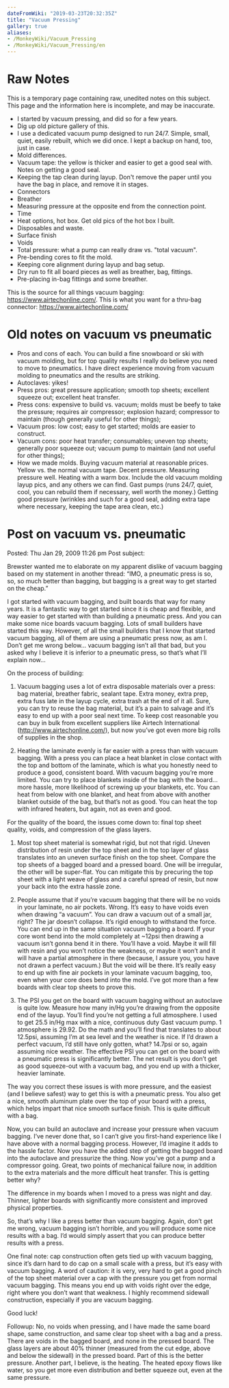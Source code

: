 ```yaml
---
dateFromWiki: "2019-03-23T20:32:35Z"
title: "Vacuum Pressing"
gallery: true
aliases:
- /MonkeyWiki/Vacuum_Pressing
- /MonkeyWiki/Vacuum_Pressing/en
---
```

# Raw Notes
This is a temporary page containing raw, unedited notes on this subject. This page and the information here is incomplete, and may be inaccurate. 

- I started by vacuum pressing, and did so for a few years.
- Dig up old picture gallery of this. 
- I use a dedicated vacuum pump designed to run 24/7. Simple, small, quiet, easily rebuilt, which we did once. I kept a backup on hand, too, just in case. 
- Mold differences.
- Vacuum tape: the yellow is thicker and easier to get a good seal with. Notes on getting a good seal.
- Keeping the tap clean during layup. Don't remove the paper until you have the bag in place, and remove it in stages.
- Connectors
- Breather
- Measuring pressure at the opposite end from the connection point.
- Time
- Heat options, hot box. Get old pics of the hot box I built.
- Disposables and waste.
- Surface finish
- Voids
- Total pressure: what a pump can really draw vs. "total vacuum". 
- Pre-bending cores to fit the mold.
- Keeping core alignment during layup and bag setup.
- Dry run to fit all board pieces as well as breather, bag, fittings.
- Pre-placing in-bag fittings and some breather.

This is the source for all things vacuum bagging: https://www.airtechonline.com/. This is what you want for a thru-bag connector: https://www.airtechonline.com/

# Old notes on vacuum vs pneumatic

- Pros and cons of each. You can build a fine snowboard or ski with vacuum molding, but for top quality results I really do believe you need to move to pneumatics. I have direct experience moving from vacuum molding to pneumatics and the results are striking. 
- Autoclaves: yikes!
- Press pros: great pressure application; smooth top sheets; excellent squeeze out; excellent heat transfer.
- Press cons: expensive to build vs. vacuum; molds must be beefy to take the pressure; requires air compressor;  explosion hazard; compressor to maintain (though generally useful for other things);
- Vacuum pros: low cost; easy to get started; molds are easier to construct.
- Vacuum cons: poor heat transfer; consumables; uneven top sheets; generally poor squeeze out; vacuum pump to maintain (and not useful for other things);
- How we made molds. Buying vacuum material at reasonable prices. Yellow vs. the normal vacuum tape. Decent pressure. Measuring pressure well. Heating with a warm box. Include the old vacuum molding layup pics, and any others we can find. Gast pumps (runs 24/7, quiet, cool, you can rebuild them if necessary, well worth the money.) Getting good pressure (wrinkles and such for a good seal, adding extra tape where necessary, keeping the tape area clean, etc.)

# Post on vacuum vs. pneumatic 

Posted: Thu Jan 29, 2009 11:26 pm    Post subject: 	  
 
Brewster wanted me to elaborate on my apparent dislike of vacuum bagging based on my statement in another thread: “IMO, a pneumatic press is so, so, so much better than bagging, but bagging is a great way to get started on the cheap.” 

I got started with vacuum bagging, and built boards that way for many years. It is a fantastic way to get started since it is cheap and flexible, and way easier to get started with than building a pneumatic press. And you can make some nice boards vacuum bagging. Lots of small builders have started this way. However, of all the small builders that I know that started vacuum bagging, all of them are using a pneumatic press now, as am I. Don’t get me wrong below… vacuum bagging isn’t all that bad, but you asked why I believe it is inferior to a pneumatic press, so that’s what I’ll explain now… 

On the process of building: 

1. Vacuum bagging uses a lot of extra disposable materials over a press: bag material, breather fabric, sealant tape. Extra money, extra prep, extra fuss late in the layup cycle, extra trash at the end of it all. Sure, you can try to reuse the bag material, but it’s a pain to salvage and it’s easy to end up with a poor seal next time. To keep cost reasonable you can buy in bulk from excellent suppliers like Airtech International (http://www.airtechonline.com/), but now you’ve got even more big rolls of supplies in the shop. 

2. Heating the laminate evenly is far easier with a press than with vacuum bagging. With a press you can place a heat blanket in close contact with the top and bottom of the laminate, which is what you honestly need to produce a good, consistent board. With vacuum bagging you’re more limited. You can try to place blankets inside of the bag with the board… more hassle, more likelihood of screwing up your blankets, etc. You can heat from below with one blanket, and heat from above with another blanket outside of the bag, but that’s not as good. You can heat the top with infrared heaters, but again, not as even and good. 

For the quality of the board, the issues come down to: final top sheet quality, voids, and compression of the glass layers. 

1. Most top sheet material is somewhat rigid, but not that rigid. Uneven distribution of resin under the top sheet and in the top layer of glass translates into an uneven surface finish on the top sheet. Compare the top sheets of a bagged board and a pressed board. One will be irregular, the other will be super-flat. You can mitigate this by precuring the top sheet with a light weave of glass and a careful spread of resin, but now your back into the extra hassle zone. 

2. People assume that if you’re vacuum bagging that there will be no voids in your laminate, no air pockets. Wrong. It’s easy to have voids even when drawing “a vacuum”. You can draw a vacuum out of a small jar, right? The jar doesn’t collapse. It’s rigid enough to withstand the force. You can end up in the same situation vacuum bagging a board. If your core wont bend into the mold completely at ~12psi then drawing a vacuum isn’t gonna bend it in there. You’ll have a void. Maybe it will fill with resin and you won’t notice the weakness, or maybe it won’t and it will have a partial atmosphere in there (because, I assure you, you have not drawn a perfect vacuum.) But the void will be there. It’s really easy to end up with fine air pockets in your laminate vacuum bagging, too, even when your core does bend into the mold. I’ve got more than a few boards with clear top sheets to prove this. 

3. The PSI you get on the board with vacuum bagging without an autoclave is quite low. Measure how many in/Hg you’re drawing from the opposite end of the layup. You’ll find you’re not getting a full atmosphere. I used to get 25.5 in/Hg max with a nice, continuous duty Gast vacuum pump. 1 atmosphere is 29.92. Do the math and you’ll find that translates to about 12.5psi, assuming I’m at sea level and the weather is nice. If I’d drawn a perfect vacuum, I’d still have only gotten, what? 14.7psi or so, again assuming nice weather. The effective PSI you can get on the board with a pneumatic press is significantly better. The net result is you don’t get as good squeeze-out with a vacuum bag, and you end up with a thicker, heavier laminate. 

The way you correct these issues is with more pressure, and the easiest (and I believe safest) way to get this is with a pneumatic press. You also get a nice, smooth aluminum plate over the top of your board with a press, which helps impart that nice smooth surface finish. This is quite difficult with a bag. 

Now, you can build an autoclave and increase your pressure when vacuum bagging. I’ve never done that, so I can’t give you first-hand experience like I have above with a normal bagging process. However, I’d imagine it adds to the hassle factor. Now you have the added step of getting the bagged board into the autoclave and pressurize the thing. Now you’ve got a pump and a compressor going. Great, two points of mechanical failure now, in addition to the extra materials and the more difficult heat transfer. This is getting better why? 

The difference in my boards when I moved to a press was night and day. Thinner, lighter boards with significantly more consistent and improved physical properties. 

So, that’s why I like a press better than vacuum bagging. Again, don’t get me wrong, vacuum bagging isn’t horrible, and you will produce some nice results with a bag. I’d would simply assert that you can produce better results with a press. 

One final note: cap construction often gets tied up with vacuum bagging, since it’s darn hard to do cap on a small scale with a press, but it’s easy with vacuum bagging. A word of caution: it is very, very hard to get a good pinch of the top sheet material over a cap with the pressure you get from normal vacuum bagging. This means you end up with voids right over the edge, right where you don’t want that weakness. I highly recommend sidewall construction, especially if you are vacuum bagging. 

Good luck!

Followup: No, no voids when pressing, and I have made the same board shape, same construction, and same clear top sheet with a bag and a press. There are voids in the bagged board, and none in the pressed board. The glass layers are about 40% thinner (measured from the cut edge, above and below the sidewall) in the pressed board. Part of this is the better pressure. Another part, I believe, is the heating. The heated epoxy flows like water, so you get more even distribution and better squeeze out, even at the same pressure.





